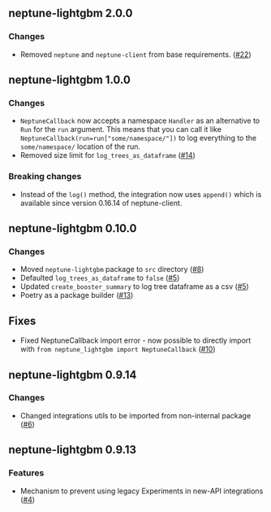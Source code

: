 ## neptune-lightgbm 2.0.0

### Changes
- Removed `neptune` and `neptune-client` from base requirements. ([#22](https://github.com/neptune-ai/neptune-lightgbm/pull/22))

## neptune-lightgbm 1.0.0

 ### Changes
 - `NeptuneCallback` now accepts a namespace `Handler` as an alternative to `Run` for the `run` argument. This means that
   you can call it like `NeptuneCallback(run=run["some/namespace/"])` to log everything to the `some/namespace/`
   location of the run.
 - Removed size limit for `log_trees_as_dataframe` ([#14](https://github.com/neptune-ai/neptune-lightgbm/pull/14))

 ### Breaking changes
 - Instead of the `log()` method, the integration now uses `append()` which is available since version 0.16.14
   of neptune-client.

## neptune-lightgbm 0.10.0

### Changes
- Moved `neptune-lightgbm` package to `src` directory ([#8](https://github.com/neptune-ai/neptune-lightgbm/pull/8))
- Defaulted `log_trees_as_dataframe` to `false` ([#5](https://github.com/neptune-ai/neptune-lightgbm/pull/5))
- Updated `create_booster_summary` to log tree dataframe as a csv ([#5](https://github.com/neptune-ai/neptune-lightgbm/pull/5))
- Poetry as a package builder ([#13](https://github.com/neptune-ai/neptune-lightgbm/pull/13))

## Fixes

- Fixed NeptuneCallback import error - now possible to directly import with `from neptune_lightgbm import NeptuneCallback`
  ([#10](https://github.com/neptune-ai/neptune-lightgbm/pull/10))

## neptune-lightgbm 0.9.14

### Changes

- Changed integrations utils to be imported from non-internal package ([#6](https://github.com/neptune-ai/neptune-lightgbm/pull/6))

## neptune-lightgbm 0.9.13

### Features

- Mechanism to prevent using legacy Experiments in new-API integrations ([#4](https://github.com/neptune-ai/neptune-lightgbm/pull/4))
